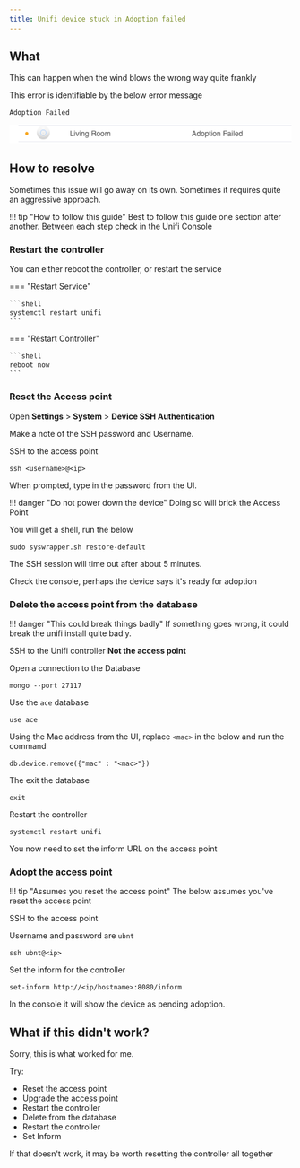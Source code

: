 ```yaml
---
title: Unifi device stuck in Adoption failed
---
```


## What

This can happen when the wind blows the wrong way quite frankly

This error is identifiable by the below error message

```text
Adoption Failed
```

![img.png](../../assets/ubiquiti-adoption-failed.png)

## How to resolve

Sometimes this issue will go away on its own. Sometimes it requires quite an aggressive approach.

!!! tip "How to follow this guide"
    Best to follow this guide one section after another. Between each step check in the Unifi Console

### Restart the controller

You can either reboot the controller, or restart the service

=== "Restart Service"

    ```shell
    systemctl restart unifi
    ```

=== "Restart Controller"

    ```shell
    reboot now
    ```

### Reset the Access point

Open **Settings** > **System** > **Device SSH Authentication**

Make a note of the SSH password and Username.

SSH to the access point

```shell
ssh <username>@<ip>
```

When prompted, type in the password from the UI.

!!! danger "Do not power down the device"
    Doing so will brick the Access Point

You will get a shell, run the below

```shell
sudo syswrapper.sh restore-default
```

The SSH session will time out after about 5 minutes.

Check the console, perhaps the device says it's ready for adoption

### Delete the access point from the database

!!! danger "This could break things badly"
    If something goes wrong, it could break the unifi install quite badly.

SSH to the Unifi controller **Not the access point**

Open a connection to the Database
```shell
mongo --port 27117
```

Use the `ace` database

```shell
use ace
```

Using the Mac address from the UI, replace `<mac>` in the below and run the command

```shell
db.device.remove({"mac" : "<mac>"})
```

The exit the database
```shell
exit
```

Restart the controller

```shell
systemctl restart unifi
```

You now need to set the inform URL on the access point

### Adopt the access point

!!! tip "Assumes you reset the access point"
    The below assumes you've reset the access point

SSH to the access point

Username and password are `ubnt`

```shell
ssh ubnt@<ip>
```

Set the inform for the controller

```shell
set-inform http://<ip/hostname>:8080/inform
```

In the console it will show the device as pending adoption.

## What if this didn't work?

Sorry, this is what worked for me.

Try:

* Reset the access point
* Upgrade the access point
* Restart the controller
* Delete from the database
* Restart the controller
* Set Inform

If that doesn't work, it may be worth resetting the controller all together
